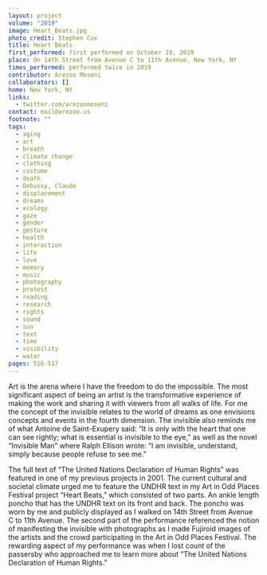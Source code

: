 ```yaml
---
layout: project
volume: "2019"
image: Heart_Beats.jpg
photo_credit: Stephen Cox
title: Heart Beats
first_performed: first performed on October 19, 2019
place: On 14th Street from Avenue C to 11th Avenue, New York, NY
times_performed: performed twice in 2019
contributor: Arezoo Moseni
collaborators: []
home: New York, NY
links:
  - twitter.com/arezoomoseni
contact: mail@arezoo.us
footnote: ""
tags:
  - aging
  - art
  - breath
  - climate change
  - clothing
  - costume
  - death
  - Debussy, Claude
  - displacement
  - dreams
  - ecology
  - gaze
  - gender
  - gesture
  - health
  - interaction
  - life
  - love
  - memory
  - music
  - photography
  - protest
  - reading
  - research
  - rights
  - sound
  - sun
  - text
  - time
  - visibility
  - water
pages: 516-517
---
```


Art is the arena where I have the freedom to do the impossible. The most significant aspect of being an artist is the transformative experience of making the work and sharing it with viewers from all walks of life. For me the concept of the invisible relates to the world of dreams as one envisions concepts and events in the fourth dimension. The invisible also reminds me of what Antoine de Saint-Exupery said: “It is only with the heart that one can see rightly; what is essential is invisible to the eye,” as well as the novel “Invisible Man” where Ralph Ellison wrote: “I am invisible, understand, simply because people refuse to see me.”

The full text of “The United Nations Declaration of Human Rights” was featured in one of my previous projects in 2001. The current cultural and societal climate urged me to feature the UNDHR text in my Art in Odd Places Festival project “Heart Beats,” which consisted of two parts. An ankle length poncho that has the UNDHR text on its front and back. The poncho was worn by me and publicly displayed as I walked on 14th Street from Avenue C to 11th Avenue. The second part of the performance referenced the notion of manifesting the invisible with photographs as I made Fujiroid images of the artists and the crowd participating in the Art in Odd Places Festival. The rewarding aspect of my performance was when I lost count of the passersby who approached me to learn more about “The United Nations Declaration of Human Rights.”
